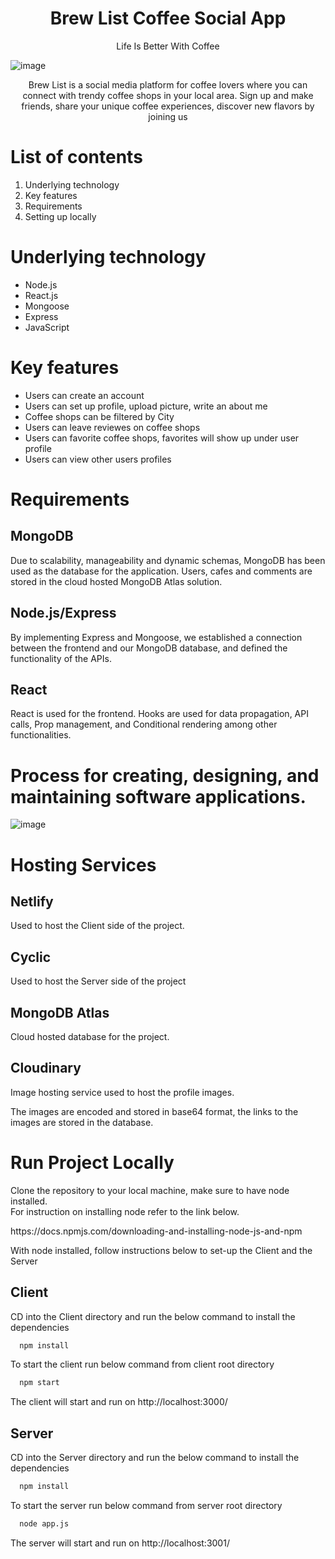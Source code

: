 <p><h1 align="center"> Brew List Coffee Social App </h1></p>
<a  href="https://deft-kataifi-43eda1.netlify.app/" style="text-decoration:none"> <p align="center">Life Is Better With Coffee </p></a>

![image](https://user-images.githubusercontent.com/105890888/211836025-68494da8-9a76-4be0-b204-d4e0ecb95eae.png)

<p align="center"> Brew List is a social media platform for coffee lovers where you can connect with trendy coffee shops in your
local area. Sign up and make friends, share your unique coffee experiences, discover new flavors by joining us
</p> 

# List of contents
<ol>
<li>Underlying technology</li>
<li>Key features</li>
<li>Requirements</li>
<li>Setting up locally</li>
</ol>

# Underlying technology
 
 <ul>
 <li>Node.js</li>
 <li>React.js</li>
 <li>Mongoose</li>
 <li>Express</li>
 <li>JavaScript</li>
 </ul>

# Key features
 <ul>
 <li>Users can create an account</li>
 <li>Users can set up profile, upload picture, write an about me</li>
 <li>Coffee shops can be filtered by City</li>
 <li>Users can leave reviewes on coffee shops</li>
 <li>Users can favorite coffee shops, favorites will show up under user profile</li>
 <li>Users can view other users profiles</li>
 </ul>
 
# Requirements      
 <h2>MongoDB </h2>
 <p>Due to scalability, manageability and dynamic schemas, MongoDB has been used as the database for the application. Users, cafes and comments are stored in the cloud hosted MongoDB Atlas solution.</p>
 
<h2>Node.js/Express</h2>
<p>By implementing Express and Mongoose, we established a connection between the frontend and our MongoDB database, and defined the functionality of the APIs.  </p>
 
<h2>React</h2>
<p> React is used for the frontend. Hooks are used for data propagation, API calls, Prop management, and Conditional rendering among other functionalities.</p>
      
      
# Process for creating, designing, and maintaining software applications.

![image](https://user-images.githubusercontent.com/105890888/211891873-058a50bb-89f6-4d72-9d27-66cd15ecf159.png)

# Hosting Services
<h2>Netlify</h2>
<p>Used to host the Client side of the project.</p> 

<h2>Cyclic</h2>
<p>Used to host the Server side of the project</p>

<h2>MongoDB Atlas</h2>
<p>Cloud hosted database for the project.</p>

<h2>Cloudinary</h2>
<p>Image hosting service used to host the profile images.</p>
<p>The images are encoded and stored in base64 format, the links to the images are stored in the database.</p>

# Run Project Locally 
<p>Clone the repository to your local machine, make sure to have node installed.
 <br>
For instruction on installing node refer to the link below.
</p>
<p>https://docs.npmjs.com/downloading-and-installing-node-js-and-npm</p>
<p>With node installed, follow instructions below to set-up the Client and the Server</p>

## Client 
<p>CD into the Client directory and run the below command to install the dependencies</p>

```bash
  npm install
```
<p>To start the client run below command from client root directory</p>

```bash
  npm start
```

The client will start and run on http://localhost:3000/


## Server 
<p>CD into the Server directory and run the below command to install the dependencies</p>

```bash
  npm install
```
<p>To start the server run below command from server root directory</p>

```bash
  node app.js
```

The server will start and run on http://localhost:3001/

